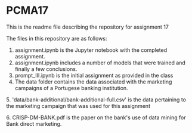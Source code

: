 # PCMA17

This is the readme file describing the repository for assignment 17

The files in this repository are as follows:

1. assignment.ipynb is the Jupyter notebook with the completed assignment. 
2. assignment.ipynb includes a number of models that were trained and finally a few conclusions.
3. prompt\_III.ipynb is the initial assignment as provided in the class
4. The data folder contains the data associated with the marketing campaigns of a Portugese banking institution.

5\. 'data/bank-additional/bank-additional-full.csv' is the data pertaining to the marketing campaign that was used for this assignment

6\. CRISP-DM-BANK.pdf is the paper on the bank's use of data mining for Bank direct marketing.

